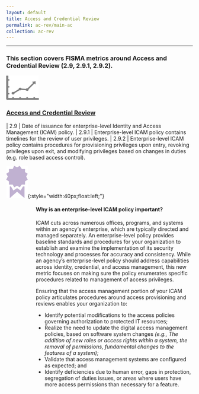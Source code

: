 ```yaml
---
layout: default
title: Access and Credential Review
permalink: ac-rev/main-ac
collection: ac-rev
---
```

---
<h3>This section covers FISMA metrics around Access and Credential Review (2.9, 2.9.1, 2.9.2). </h3>

<img src="../img/graph.png" alt="logo"/>

### [Access and Credential Review](collection-29-292)

| 2.9 | Date of issuance for enterprise-level Identity and Access Management (ICAM) policy.
| 2.9.1 | Enterprise-level ICAM policy contains timelines for the review of user privileges.
| 2.9.2 | Enterprise-level ICAM  policy contains procedures for provisioning privileges upon entry, revoking privileges upon exit, and modifying privileges based on changes in duties (e.g. role based access control).

![ribbon  logo](../img/ribbon.png){:style="width:40px;float:left;"}
<style>
div .usa-alert-text {
padding-left: 5rem;
vertical-align: top; }
  </style>
  <div class="usa-alert">
  <div class="usa-alert-text">
<p class="usa-alert-text"><H4>Why is an enterprise-level ICAM policy important?</H4></p>
<p>
ICAM cuts across numerous offices, programs, and systems within an agency‘s enterprise, which are typically directed and managed separately. An enterprise-level policy provides baseline standards and procedures for your organization to establish and examine the implementation of its security technology and processes for accuracy and consistency. While an agency’s enterprise-level policy should address capabilities across identity, credential, and access management, this new metric focuses on making sure the policy enumerates specific procedures related to management of access privileges.</p>
<p>
Ensuring that the access management portion of your ICAM policy articulates procedures around access provisioning and reviews enables your organization to:
</p>
<ul>
<li>Identify potential modifications to the access policies governing authorization to protected IT resources;</li>
<li>Realize the need to update the digital access management policies, based on software system changes <i>(e.g., The addition of new roles or access rights within a system, the removal of permissions, fundamental changes to the features of a system);</i></li>
<li>Validate that access management systems are configured as expected; and </li>
<li>Identify deficiencies due to human error, gaps in protection, segregation of duties issues, or areas where users have more access permissions than necessary for a feature.</li>
</ul>
</div>
</div>
